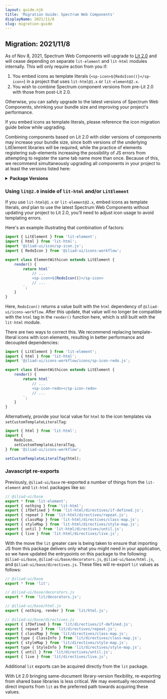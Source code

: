 ```yaml
---
layout: guide.njk
title: 'Migration Guide: Spectrum Web Components'
displayName: 2021/11/8
slug: migration-guide
---
```


## Migration: 2021/11/8

As of Nov 8, 2021, Spectrum Web Components will upgrade to [Lit 2.0](https://lit.dev/blog/2021-09-21-announcing-lit-2/) and will cease depending on separate `lit-element` and `lit-html` modules internally. This will only require action from you if:

1. You embed icons as template literals (`<sp-icon>${RedoIcon()}</sp-icon>`) in a project that uses `lit-html@1.x` or `lit-element@2.x`.
2. You wish to combine Spectrum component versions from pre-Lit 2.0 with those from post-Lit 2.0.

Otherwise, you can safely upgrade to the latest versions of Spectrum Web Components, shrinking your bundle size and improving your project's performance.

If you embed icons as template literals, please reference the icon migration guide below while upgrading.

Combining components based on Lit 2.0 with older versions of components may increase your bundle size, since both versions of the underlying LitElement libraries will be required, while the practice of elements registering sub-elements increasing the possibility of JS errors from attempting to register the same tab name more than once. Because of this, we recommend simultaneously upgrading all components in your project to at least the versions listed here:

<details>
	<summary><strong>Package Versions</strong></summary>
	<div class="table-container">
		<table class="spectrum-Table spectrum-Table--sizeM">
			<thead class="spectrum-Table-head">
				<tr>
					<th class="spectrum-Table-headCell">Package</th>
					<th class="spectrum-Table-headCell">Version</th>
				</tr>
			</thead>
			<tbody class="spectrum-Table-body">
				{% for pkg in versions %}<tr class="spectrum-Table-row">
					<td class="spectrum-Table-cell">
						<a href="{{ pkg.dir }}">{{ pkg.name }}</a>
					</td>
					<td class="spectrum-Table-cell">
						<a href="https://www.npmjs.com/package/{{ pkg.name }}/bundle/v/{{ pkg.version }}">{{ pkg.version }}</a>
					</td>
				<tr>{% endfor %}
			</tbody>
		</table>
	</div>
</details>

### Using `lit@2.0` inside of `lit-html` and/or `LitElement`

If you use `lit-html@1.x` or `lit-element@2.x`, embed icons as template literals, _and_ plan to use the latest Spectrum Web Components without updating your project to Lit 2.0, you'll need to adjust icon usage to avoid templating errors.

Here's an example illustrating that combination of factors:

```js
import { LitElement } from 'lit-element';
import { html } from 'lit-html';
import '@iliad-ui/icon/sp-icon.js';
import { RedoIcon } from '@iliad-ui/icons-workflow';

export class ElementWithicon extends LitElement {
    render() {
        return html`
            // ...
            <sp-icon>${RedoIcon()}</sp-icon>
            // ...
        `;
    }
}
```

Here, `RedoIcon()` returns a value built with the `html` dependency of `@iliad-ui/icons-workflow`. After this update, that value will no longer be compatible with the `html` tag in the `render()` function here, which is still built with the `lit-html` module.

There are two ways to correct this. We recommend replacing template-literal icons with icon elements, resulting in better performance and decoupled dependencies:

```js
import { LitElement } from 'lit-element';
import { html } from 'lit-html';
import '@iliad-ui/icons-workflow/icons/sp-icon-redo.js';

export class ElementWithicon extends LitElement {
    render() {
        return html`
            // ...
            <sp-icon-redo></sp-icon-redo>
            // ...
        `;
    }
}
```

Alternatively, provide your local value for `html` to the icon templates via `setCustomTemplateLiteralTag`:

```js
import { html } from 'lit-html';
import {
    RedoIcon,
    setCustomTemplateLiteralTag,
} from '@iliad-ui/icons-workflow';

setCustomTemplateLiteralTag(html);
```

### Javascript re-exports

Previously, `@iliad-ui/base` re-exported a number of things from the `lit-element` and `lit-html` packages like so:

```js
// @iliad-ui/base
export * from 'lit-element';
export { nothing } from 'lit-html';
export { ifDefined } from 'lit-html/directives/if-defined.js';
export { repeat } from 'lit-html/directives/repeat.js';
export { classMap } from 'lit-html/directives/class-map.js';
export { styleMap } from 'lit-html/directives/style-map.js';
export { until } from 'lit-html/directives/until.js';
export { live } from 'lit-html/directives/live.js';
```

With the move the `lit` greater care is being taken to ensure that importing JS from this package delivers only what you might need in your application, so we have updated the entrypoints on this package to the following: `@iliad-ui/base`, `@iliad-ui/base/decorators.js`, `@iliad-ui/base/html.js`, and `@iliad-ui/base/directives.js`. These files will re-export `lit` values as follows:

```js
// @iliad-ui/base
export * from 'lit';
```

```js
// @iliad-ui/base/decorators.js
export * from 'lit/decorators.js';
```

```js
// @iliad-ui/base/html.js
export { nothing, render } from 'lit/html.js';
```

```js
// @iliad-ui/base/directives.js
export { ifDefined } from 'lit/directives/if-defined.js';
export { repeat } from 'lit/directives/repeat.js';
export { classMap } from 'lit/directives/class-map.js';
export type { ClassInfo } from 'lit/directives/class-map.js';
export { styleMap } from 'lit/directives/style-map.js';
export type { StyleInfo } from 'lit/directives/style-map.js';
export { until } from 'lit/directives/until.js';
export { live } from 'lit/directives/live.js';
```

Additional `lit` exports can be acquired directly from the `lit` package.

With Lit 2.0 bringing same-document library-version flexibility, re-exporting from shared base libraries is less critical. We may eventually recommend direct imports from `lit` as the preferred path towards acquiring these values.

